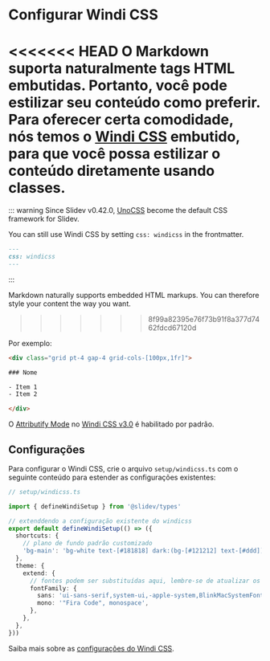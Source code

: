 # Configurar Windi CSS

<Environment type="node" />

<<<<<<< HEAD
O Markdown suporta naturalmente tags HTML embutidas. Portanto, você pode estilizar seu conteúdo como preferir. Para oferecer certa comodidade, nós temos o [Windi CSS](https://github.com/windicss/windicss) embutido, para que você possa estilizar o conteúdo diretamente usando classes.
=======
::: warning
Since Slidev v0.42.0, [UnoCSS](/custom/config-unocss) become the default CSS framework for Slidev.

You can still use Windi CSS by setting `css: windicss` in the frontmatter.
```md
---
css: windicss
---
```
:::

Markdown naturally supports embedded HTML markups. You can therefore style your content the way you want.
>>>>>>> 8f99a82395e76f73b91f8a377d7462fdcd67120d

Por exemplo:

```html
<div class="grid pt-4 gap-4 grid-cols-[100px,1fr]">

### Nome

- Item 1
- Item 2

</div>
```

O [Attributify Mode](https://windicss.org/posts/v30.html#attributify-mode) no [Windi CSS v3.0](https://windicss.org/posts/v30.html) é habilitado por padrão.

## Configurações

Para configurar o Windi CSS, crie o arquivo `setup/windicss.ts` com o seguinte conteúdo para estender as configurações existentes:

```ts
// setup/windicss.ts

import { defineWindiSetup } from '@slidev/types'

// extenddendo a configuração existente do windicss
export default defineWindiSetup(() => ({
  shortcuts: {
    // plano de fundo padrão customizado
    'bg-main': 'bg-white text-[#181818] dark:(bg-[#121212] text-[#ddd])',
  },
  theme: {
    extend: {
      // fontes podem ser substituídas aqui, lembre-se de atualizar os links de fontes da web no `index.html`
      fontFamily: {
        sans: 'ui-sans-serif,system-ui,-apple-system,BlinkMacSystemFont,"Segoe UI",Roboto,"Helvetica Neue",Arial,"Noto Sans",sans-serif,"Apple Color Emoji","Segoe UI Emoji","Segoe UI Symbol","Noto Color Emoji"',
        mono: '"Fira Code", monospace',
      },
    },
  },
}))
```

Saiba mais sobre as [configurações do Windi CSS](https://windicss.org/guide/configuration.html).
